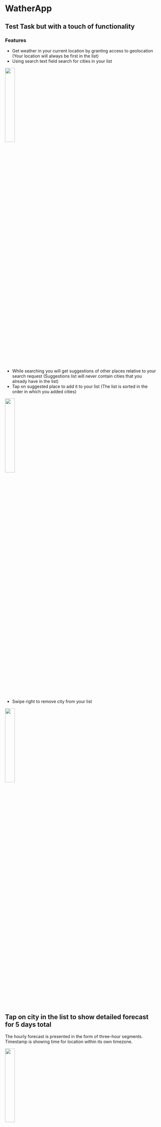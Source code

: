 # WatherApp
## Test Task but with a touch of functionality
### Features
* Get weather in your current location by granting access to geolocation (Your location will always be first in the list)
* Using search text field search for cities in your list
<img src="https://user-images.githubusercontent.com/23027718/213484657-83f9049c-1bfc-489c-a216-4d1edd749350.PNG" width=25% height=25%>

- While searching you will get suggestions of other places relative to your search request (Suggestions list will never contain cities that you already have in the list)
- Tap on suggested place to add it to your list (The list is sorted in the order in which you added cities)
<img src="https://user-images.githubusercontent.com/23027718/213490309-353e2b14-bb45-4af9-b938-f3167c9287a1.PNG" width=25% height=25%>

- Swipe right to remove city from your list
<img src ="https://user-images.githubusercontent.com/23027718/213492301-bb7572ce-9b34-4efe-bb65-d43d33201b6d.PNG" width=25% height=25%>

## Tap on city in the list to show detailed forecast for 5 days total
The hourly forecast is presented in the form of three-hour segments.
Timestamp is showing time for location within its own timezone.

<img src="https://user-images.githubusercontent.com/23027718/213488116-51043412-50cd-4d87-8c5c-f3cab582e36f.PNG" width=25% height=25%>
